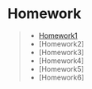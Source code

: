 # Homework
>* [Homework1](https://github.com/ChiaYu-1002/FinTech/blob/main/HW1/HW.md)
>* [Homework2]
>* [Homework3]
>* [Homework4]
>* [Homework5]
>* [Homework6]
